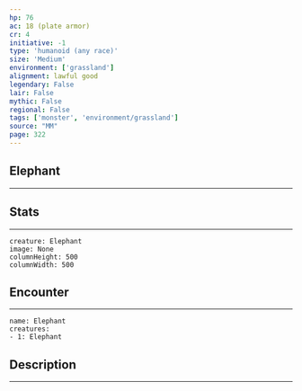 ```yaml
---
hp: 76
ac: 18 (plate armor)
cr: 4
initiative: -1
type: 'humanoid (any race)'    
size: 'Medium'
environment: ['grassland']
alignment: lawful good
legendary: False
lair: False
mythic: False
regional: False
tags: ['monster', 'environment/grassland']
source: "MM"
page: 322
---
```


## Elephant
---



## Stats
---

```statblock
creature: Elephant
image: None
columnHeight: 500
columnWidth: 500
```

## Encounter
---

```encounter-table
name: Elephant
creatures:
- 1: Elephant
```

## Description
---




